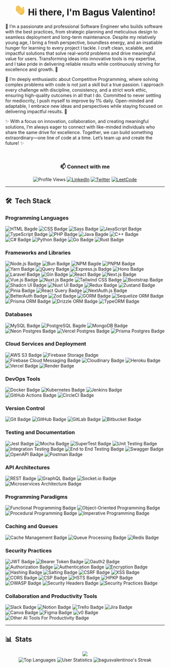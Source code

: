 <h1 align="center"><img src="https://raw.githubusercontent.com/bagusvalentinoo/bagusvalentinoo/main/assets/images/wave.gif" height="35px"> Hi there, I'm Bagus Valentino!</h1>

<div align="left">
<p>🌟 I’m a passionate and professional Software Engineer who builds software with the best practices, from strategic planning and meticulous design to seamless deployment and long-term maintenance. Despite my relatively young age, I bring a fresh perspective, boundless energy, and an insatiable hunger for learning to every project I tackle. I craft clean, scalable, and impactful solutions that solve real-world problems and drive meaningful value for users. Transforming ideas into innovative tools is my expertise, and I take pride in delivering reliable results while continuously striving for excellence and growth. 🚀

🎯 I’m deeply enthusiastic about Competitive Programming, where solving complex problems with code is not just a skill but a true passion. I approach every challenge with discipline, consistency, and a strict work ethic, ensuring high-quality outcomes in all that I do. Committed to never settling for mediocrity, I push myself to improve by 1% daily. Open-minded and adaptable, I embrace new ideas and perspectives while staying focused on delivering impactful results. 🌱

✨ With a focus on innovation, collaboration, and creating meaningful solutions, I’m always eager to connect with like-minded individuals who share the same drive for excellence. Together, we can build something extraordinary—one line of code at a time. Let’s team up and create the future! ✨

</p>
<br />
</div>

<div align="center">
  <h3>📫 Connect with me</h3>
  <img alt="Profile Views" height="25px" src="https://komarev.com/ghpvc/?username=bagusvalentinoo&label=Profile%20views&color=0e75b6&style=flat" />
  <a href="https://www.linkedin.com/in/bagus-valentino/" target="_blank"><img alt="LinkedIn" src="https://custom-icon-badges.demolab.com/badge/LinkedIn-0A66C2?logo=linkedin-white&logoColor=fff" height="25px"></a>
  <a href="https://x.com/bagusvalentinoo" target="_blank"><img alt="Twitter" src="https://img.shields.io/badge/Twitter-000000?style=flat&logo=x&logoColor=white" height="25px"></a>
  <a href="https://leetcode.com/u/bagusvalentino/" target="_blank"><img alt="LeetCode" src="https://img.shields.io/badge/-LeetCode-FFA116?style=flat&logo=LeetCode&logoColor=black" height="25px"></a>
</div>

<hr />

## 🛠️ &nbsp;Tech Stack

### Programming Languages

<div align="left">
  <img alt="HTML Bagde" src="https://img.shields.io/badge/HTML-%23E34F26.svg?logo=html5&logoColor=white" height="25px">
  <img alt="CSS Badge" src="https://img.shields.io/badge/CSS-1572B6?logo=css3&logoColor=fff" height="25px">
  <img alt="Sass Badge" src="https://img.shields.io/badge/Sass-C69?logo=sass&logoColor=fff" height="25px">
  <img alt="JavaScript Badge" src="https://img.shields.io/badge/JavaScript-F7DF1E?logo=javascript&logoColor=000" height="25px">
  <img alt="TypeScript Badge" src="https://img.shields.io/badge/TypeScript-3178C6?logo=typescript&logoColor=fff" height="25px">
  <img alt="PHP Badge" src="https://img.shields.io/badge/php-%23777BB4.svg?&logo=php&logoColor=white" height="25px">
  <img alt="Java Bagde" src="https://img.shields.io/badge/Java-%23ED8B00.svg?logo=openjdk&logoColor=white" height="25px">
  <img alt="C++ Badge" src="https://img.shields.io/badge/C++-%2300599C.svg?logo=c%2B%2B&logoColor=white" height="25px">
  <img alt="C# Badge" src="https://custom-icon-badges.demolab.com/badge/C%23-%23239120.svg?logo=cshrp&logoColor=white" height="25px">
  <img alt="Python Badge" src="https://img.shields.io/badge/Python-3776AB?logo=python&logoColor=fff" height="25px">
  <img alt="Go Badge" src="https://img.shields.io/badge/Go-%2300ADD8.svg?&logo=go&logoColor=white" height="25px">
  <img alt="Rust Badge" src="https://img.shields.io/badge/Rust-%23000000.svg?e&logo=rust&logoColor=white" height="25px">
</div>

### Frameworks and Libraries

<p align="left">
  <img alt="Node.js Badge" src="https://img.shields.io/badge/Node.js-6DA55F?logo=node.js&logoColor=white" height="25px">
  <img alt="Bun Badge" src="https://img.shields.io/badge/Bun-000?logo=bun&logoColor=fff" height="25px">
  <img alt="NPM Bagde" src="https://img.shields.io/badge/npm-CB3837?logo=npm&logoColor=fff" height="25px">
  <img alt="PNPM Badge" src="https://img.shields.io/badge/pnpm-F69220?logo=pnpm&logoColor=fff" height="25px">
  <img alt="Yarn Badge" src="https://img.shields.io/badge/Yarn-2C8EBB?logo=yarn&logoColor=fff" height="25px">
  <img alt="jQuery Badge" src="https://img.shields.io/badge/jQuery-0769AD?logo=jquery&logoColor=fff" height="25px">
  <img alt="Express.js Badge" src="https://img.shields.io/badge/Express.js-%23404d59.svg?logo=express&logoColor=%2361DAFB" height="25px">
  <img alt="Hono Badge" src="https://img.shields.io/badge/Hono-E36002?logo=hono&logoColor=fff" height="25px">
  <img alt="Laravel Badge" src="https://img.shields.io/badge/Laravel-%23FF2D20.svg?logo=laravel&logoColor=white" height="25px">
  <img alt="Gin Badge" src="https://img.shields.io/badge/Gin-%2300ADD8.svg?style=for-the-badge&logo=gin&logoColor=white" height="25px">
  <img alt="React Badge" src="https://img.shields.io/badge/React-%2320232a.svg?logo=react&logoColor=%2361DAFB" height="25px">
  <img alt="Next.js Badge" src="https://img.shields.io/badge/Next.js-black?logo=next.js&logoColor=white" height="25px">
  <img alt="Vue.js Badge" src="https://img.shields.io/badge/Vue.js-4FC08D?logo=vuedotjs&logoColor=fff" height="25px">
  <img alt="Nuxt.js Bagde" src="https://img.shields.io/badge/Nuxt-002E3B?logo=nuxt&logoColor=#00DC82" height="25px">
  <img alt="Tailwind CSS Badge" src="https://img.shields.io/badge/Tailwind%20CSS-%2338B2AC.svg?logo=tailwind-css&logoColor=white" height="25px">
  <img alt="Bootstrap Badge" src="https://img.shields.io/badge/Bootstrap-7952B3?logo=bootstrap&logoColor=fff" height="25px">
  <img alt="Shadcn UI Badge" src="https://img.shields.io/badge/shadcn%2Fui-000?logo=shadcnui&logoColor=fff" height="25px">
  <img alt="Nuxt UI Badge" src="https://img.shields.io/badge/nuxt%20ui-000000?style=for-the-badge&logo=nuxt&logoColor=white" height="25px">
  <img alt="Redux Badge" src="https://img.shields.io/badge/Redux-764ABC?logo=redux&logoColor=fff" height="25px">
  <img alt="Zustand Badge" src="https://img.shields.io/badge/zustand-%23007ACC.svg?style=for-the-badge&logo=zustand&logoColor=white" height="25px">
  <img alt="Pinia Badge" src="https://img.shields.io/badge/pinia-%23FFC107.svg?style=for-the-badge&logo=pinia&logoColor=black" height="25px">
  <img alt="React Query Badge" src="https://img.shields.io/badge/react%20query-%23FF4154.svg?style=for-the-badge&logo=reactquery&logoColor=white" height="25px">
  <img alt="NextAuth.js Badge" src="https://img.shields.io/badge/nextauth.js-%23000000.svg?style=for-the-badge&logo=nextauth&logoColor=white" height="25px">
  <img alt="BetterAuth Badge" src="https://img.shields.io/badge/better%20auth-%23000000.svg?style=for-the-badge&logo=nextauth&logoColor=white" height="25px">
  <img alt="Zod Badge" src="https://img.shields.io/badge/zod-%2300ADD8.svg?style=for-the-badge&logo=zod&logoColor=white" height="25px">
  <img alt="GORM Badge" src="https://img.shields.io/badge/gorm-%2300C58E.svg?style=for-the-badge&logo=gorm&logoColor=white" height="25px">
  <img alt="Sequelize ORM Badge" src="https://img.shields.io/badge/sequelize%20orm-%23E10098.svg?style=for-the-badge&logo=sequelize&logoColor=white" height="25px">
  <img alt="Prisma ORM Badge" src="https://img.shields.io/badge/prisma%20orm-%230089B2.svg?style=for-the-badge&logo=prisma&logoColor=white" height="25px">
  <img alt="Drizzle ORM Badge" src="https://img.shields.io/badge/drizzle%20orm-%2300BCD4.svg?style=for-the-badge&logo=drizzle&logoColor=white" height="25px">
  <img alt="TypeORM Badge" src="https://img.shields.io/badge/typeorm-%23FF5722.svg?style=for-the-badge&logo=typeorm&logoColor=white" height="25px">
</p>

### Databases

<p align="left">
  <img alt="MySQL Badge" src="https://img.shields.io/badge/MySQL-4479A1?logo=mysql&logoColor=fff" height="25px">
  <img alt="PostgreSQL Bagde" src="https://img.shields.io/badge/Postgres-%23316192.svg?logo=postgresql&logoColor=white" height="25px">
  <img alt="MongoDB Badge" src="https://img.shields.io/badge/MongoDB-%234ea94b.svg?logo=mongodb&logoColor=white" height="25px">
  <img alt="Neon Postgres Badge" src="https://img.shields.io/badge/Neon%20Postgres-316192?style=flat&logo=neonpostgres&logoColor=white" height="25px">
  <img alt="Vercel Postgres Badge" src="https://img.shields.io/badge/Vercel%20Postgres-000000?style=flat&logo=vercelpostgres&logoColor=white" height="25px">
  <img alt="Prisma Postgres Badge" src="https://img.shields.io/badge/Prisma%20Postgres-316192?style=flat&logo=prismapostgres&logoColor=white" height="25px">
</p>

### Cloud Services and Deployment

<p align="left">
  <img alt="AWS S3 Badge" src="https://img.shields.io/badge/AWS%20S3-569A31?style=flat&logo=amazons3&logoColor=white" height="25px">
  <img alt="Firebase Storage Badge" src="https://img.shields.io/badge/Firebase%20Storage-FFCA28?style=flat&logo=firebase&logoColor=white" height="25px">
  <img alt="Firebase Cloud Messaging Badge" src="https://img.shields.io/badge/Firebase%20Cloud%20Messaging-FFCA28?style=flat&logo=firebase&logoColor=white" height="25px">
  <img alt="Cloudinary Badge" src="https://img.shields.io/badge/Cloudinary-0170FE?style=flat&logo=cloudinary&logoColor=white" height="25px">
  <img alt="Heroku Badge" src="https://img.shields.io/badge/Heroku-430098?style=flat&logo=heroku&logoColor=white" height="25px">
  <img alt="Vercel Badge" src="https://img.shields.io/badge/Vercel-000000?style=flat&logo=vercel&logoColor=white" height="25px">
  <img alt="Render Badge" src="https://img.shields.io/badge/Render-000000?style=flat&logo=render&logoColor=white" height="25px">
</p>

### DevOps Tools

<p align="left">
  <img alt="Docker Badge" src="https://img.shields.io/badge/Docker-2496ED?logo=docker&logoColor=fff" height="25px">
  <img alt="Kubernetes Badge" src="https://img.shields.io/badge/Kubernetes-326CE5?style=flat&logo=kubernetes&logoColor=white" height="25px">
  <img alt="Jenkins Badge" src="https://img.shields.io/badge/Jenkins-D24939?style=flat&logo=jenkins&logoColor=white" height="25px">
  <img alt="GitHub Actions Badge" src="https://img.shields.io/badge/GitHub%20Actions-2088FF?style=flat&logo=githubactions&logoColor=white" height="25px">
  <img alt="CircleCI Badge" src="https://img.shields.io/badge/CircleCI-343434?style=flat&logo=circleci&logoColor=white" height="25px">
</p>

### Version Control

<p align="left">
  <img alt="Git Badge" src="https://img.shields.io/badge/Git-F05032?style=flat&logo=git&logoColor=white" height="25px">
  <img alt="GitHub Badge" src="https://img.shields.io/badge/GitHub-181717?style=flat&logo=github&logoColor=white" height="25px">
  <img alt="GitLab Badge" src="https://img.shields.io/badge/GitLab-FCA121?style=flat&logo=gitlab&logoColor=white" height="25px">
  <img alt="Bitbucket Badge" src="https://img.shields.io/badge/Bitbucket-0052CC?style=flat&logo=bitbucket&logoColor=white" height="25px">
</p>

### Testing and Documentation

<p align="left">
  <img alt="Jest Badge" src="https://img.shields.io/badge/Jest-C21325?style=flat&logo=jest&logoColor=white" height="25px">
  <img alt="Mocha Badge" src="https://img.shields.io/badge/Mocha-8D6748?style=flat&logo=mocha&logoColor=white" height="25px">
  <img alt="SuperTest Badge" src="https://img.shields.io/badge/SuperTest-4CAF50?style=flat&logo=supertest&logoColor=white" height="25px">
  <img alt="Unit Testing Badge" src="https://img.shields.io/badge/Unit%20Testing-2196F3?style=flat&logo=unittesting&logoColor=white" height="25px">
  <img alt="Integration Testing Badge" src="https://img.shields.io/badge/Integration%20Testing-FFC107?style=flat&logo=integrationtesting&logoColor=white" height="25px">
  <img alt="End to End Testing Badge" src="https://img.shields.io/badge/End%20to%20End%20Testing-FF5722?style=flat&logo=endtoendtesting&logoColor=white" height="25px">
  <img alt="Swagger Badge" src="https://img.shields.io/badge/Swagger-85EA2D?style=flat&logo=swagger&logoColor=black" height="25px">
  <img alt="OpenAPI Badge" src="https://img.shields.io/badge/OpenAPI-6BA539?style=flat&logo=openapiinitiative&logoColor=white" height="25px">
  <img alt="Postman Badge" src="https://img.shields.io/badge/Postman-FF6C37?style=flat&logo=postman&logoColor=white" height="25px">
</p>

### API Architectures

<p align="left">
  <img alt="REST Badge" src="https://img.shields.io/badge/REST-000000?style=flat&logo=rest&logoColor=white" height="25px">
  <img alt="GraphQL Badge" src="https://img.shields.io/badge/GraphQL-E10098?style=flat&logo=graphql&logoColor=white" height="25px">
  <img alt="Socket.io Badge" src="https://img.shields.io/badge/socket.io-010101?style=flat&logo=socket.io&logoColor=white" height="25px">
  <img alt="Microservices Architecture Badge" src="https://img.shields.io/badge/Microservices%20Architecture-2196F3?style=flat&logo=microservices&logoColor=white" height="25px">
</p>

### Programming Paradigms

<p align="left">
  <img alt="Functional Programming Badge" src="https://img.shields.io/badge/Functional%20Programming-4CAF50?style=flat&logo=functionalprogramming&logoColor=white" height="25px">
  <img alt="Object-Oriented Programming Badge" src="https://img.shields.io/badge/Object%20Oriented%20Programming-2196F3?style=flat&logo=oop&logoColor=white" height="25px">
  <img alt="Procedural Programming Badge" src="https://img.shields.io/badge/Procedural%20Programming-FFC107?style=flat&logo=proceduralprogramming&logoColor=white" height="25px">
  <img alt="Imperative Programming Badge" src="https://img.shields.io/badge/Imperative%20Programming-FF5722?style=flat&logo=imperativeprogramming&logoColor=white" height="25px">
</p>

### Caching and Queues

<p align="left">
  <img alt="Cache Management Badge" src="https://img.shields.io/badge/Cache%20Management-4CAF50?style=flat&logo=cachemanagement&logoColor=white" height="25px">
  <img alt="Queue Processing Badge" src="https://img.shields.io/badge/Queue%20Processing-2196F3?style=flat&logo=queueprocessing&logoColor=white" height="25px">
  <img alt="Redis Badge" src="https://img.shields.io/badge/Redis-DC382D?style=flat&logo=redis&logoColor=white" height="25px">
</p>

### Security Practices

<p align="left">
  <img alt="JWT Badge" src="https://img.shields.io/badge/JWT-4CAF50?style=flat&logo=jwt&logoColor=white" height="25px">
  <img alt="Bearer Token Badge" src="https://img.shields.io/badge/Bearer%20Token-2196F3?style=flat&logo=bearertoken&logoColor=white" height="25px">
  <img alt="Oauth2 Badge" src="https://img.shields.io/badge/Oauth2-FFC107?style=flat&logo=oauth2&logoColor=white" height="25px">
  <img alt="Authorization Badge" src="https://img.shields.io/badge/Authorization-FF5722?style=flat&logo=authorization&logoColor=white" height="25px">
  <img alt="Authentication Badge" src="https://img.shields.io/badge/Authentication-9C27B0?style=flat&logo=authentication&logoColor=white" height="25px">
  <img alt="Encryption Badge" src="https://img.shields.io/badge/Encryption-607D8B?style=flat&logo=encryption&logoColor=white" height="25px">
  <img alt="Hashing Badge" src="https://img.shields.io/badge/Hashing-795548?style=flat&logo=hashing&logoColor=white" height="25px">
  <img alt="Salting Badge" src="https://img.shields.io/badge/Salting-3F51B5?style=flat&logo=salting&logoColor=white" height="25px">
  <img alt="CSRF Badge" src="https://img.shields.io/badge/CSRF-009688?style=flat&logo=csrf&logoColor=white" height="25px">
  <img alt="XSS Badge" src="https://img.shields.io/badge/XSS-8BC34A?style=flat&logo=xss&logoColor=white" height="25px">
  <img alt="CORS Badge" src="https://img.shields.io/badge/CORS-FF9800?style=flat&logo=cors&logoColor=white" height="25px">
  <img alt="CSP Badge" src="https://img.shields.io/badge/CSP-00BCD4?style=flat&logo=csp&logoColor=white" height="25px">
  <img alt="HSTS Badge" src="https://img.shields.io/badge/HSTS-673AB7?style=flat&logo=hsts&logoColor=white" height="25px">
  <img alt="HPKP Badge" src="https://img.shields.io/badge/HPKP-E91E63?style=flat&logo=hpkp&logoColor=white" height="25px">
  <img alt="OWASP Badge" src="https://img.shields.io/badge/OWASP-607D8B?style=flat&logo=owasp&logoColor=white" height="25px">
  <img alt="Security Headers Badge" src="https://img.shields.io/badge/Security%20Headers-4CAF50?style=flat&logo=securityheaders&logoColor=white" height="25px">
  <img alt="Security Practices Badge" src="https://img.shields.io/badge/Security%20Practices-FF5722?style=flat&logo=securitypractices&logoColor=white" height="25px">
</p>

### Collaboration and Productivity Tools

<p align="left">
  <img alt="Slack Badge" src="https://img.shields.io/badge/Slack-4A154B?style=flat&logo=slack&logoColor=white" height="25px">
  <img alt="Notion Badge" src="https://img.shields.io/badge/Notion-000000?style=flat&logo=notion&logoColor=white" height="25px">
  <img alt="Trello Badge" src="https://img.shields.io/badge/Trello-0052CC?style=flat&logo=trello&logoColor=white" height="25px">
  <img alt="Jira Badge" src="https://img.shields.io/badge/Jira-0052CC?style=flat&logo=jira&logoColor=white" height="25px">
  <img alt="Canva Badge" src="https://img.shields.io/badge/Canva-00C4CC?style=flat&logo=canva&logoColor=white" height="25px">
  <img alt="Figma Badge" src="https://img.shields.io/badge/Figma-F24E1E?style=flat&logo=figma&logoColor=white" height="25px">
  <img alt="v0 Badge" src="https://img.shields.io/badge/v0-000?logo=v0&logoColor=fff" height="25px">
  <img alt="Other AI Tools For Productivity Badge" src="https://img.shields.io/badge/Other%20AI%20Tools%20For%20Productivity-4CAF50?style=flat&logo=otheraitools&logoColor=white" height="25px">
</p>

<hr />

## 📊 &nbsp;Stats

<p align="center">
    <div align="center">
        <img src="https://github-profile-trophy.vercel.app/?username=bagusvalentinoo&column=-1&theme=juicyfresh" />
    </div>
    <div align="center">
        <img src="https://github-readme-stats.vercel.app/api/top-langs/?username=bagusvalentinoo&amp;langs_count=10&amp;title_color=0891b2&amp;text_color=ffffff&amp;icon_color=0891b2&amp;bg_color=1c1917&amp;hide_border=true&amp;locale=en&amp;layout=compact&exclude_repo=Customer-Review-ML-Case,Artificial-Neural-Network" alt="Top Languages" />
        <img src="https://github-readme-stats-sigma-five.vercel.app/api?username=bagusvalentinoo&title_color=0891b2&text_color=ffffff&icon_color=0891b2&bg_color=1c1917&hide_border=true&count_private=true&include_all_commits=true" alt="User Statistics" />
        <img src="https://github-readme-streak-stats.herokuapp.com/?user=bagusvalentinoo&theme=dark&hide_border=true" alt="bagusvalentinoo's Streak" />
    </div>
</p>
<br />
</div>
